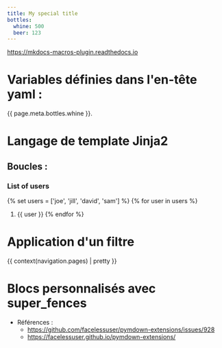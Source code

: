 ```yaml
---
title: My special title
bottles:
  whine: 500
  beer: 123
---
```



<https://mkdocs-macros-plugin.readthedocs.io>


# Variables définies dans l'en-tête yaml :

{{ page.meta.bottles.whine }}.


# Langage de template Jinja2 

## Boucles :

### List of users
{% set users = ['joe', 'jill', 'david', 'sam'] %}
{% for user in users %}
1. {{ user }}
{% endfor %}

# Application d'un filtre 

{{ context(navigation.pages) | pretty }}


# Blocs personnalisés avec super_fences

* Références : 
  * <https://github.com/facelessuser/pymdown-extensions/issues/928>
  * <https://facelessuser.github.io/pymdown-extensions/>





